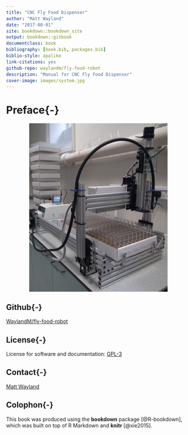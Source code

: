```yaml
--- 
title: "CNC Fly Food Dispenser"
author: "Matt Wayland"
date: "2017-08-01"
site: bookdown::bookdown_site
output: bookdown::gitbook
documentclass: book
bibliography: [book.bib, packages.bib]
biblio-style: apalike
link-citations: yes
github-repo: waylandm/fly-food-robot
description: "Manual for CNC Fly Food Dispenser"
cover-image: images/system.jpg
---
```



# Preface{-}

<img src="images/system.jpg" width="75%" style="display: block; margin: auto;" />

<!---, fig.cap="Robot"--->


<!---Figure \@ref(fig:system)--->



## Github{-}
[WaylandM/fly-food-robot](https://github.com/WaylandM/fly-food-robot)

## License{-}
License for software and documentation:
[GPL-3](https://www.gnu.org/licenses/gpl-3.0.en.html)

## Contact{-}
<a href="mailto:mw283@cam.ac.uk">Matt Wayland</a>


## Colophon{-}

This book was produced using the **bookdown** package [@R-bookdown], which was built on top of R Markdown and **knitr** [@xie2015].
